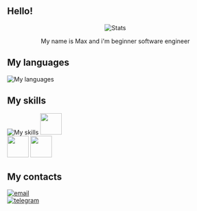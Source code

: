 ## Hello!

<p align="center">
  <img src="https://github-stats-alpha.vercel.app/api?username=MaxBoikov1308" alt="Stats">

<p align="center">
  My name is Max and i'm beginner software engineer

## My languages
![My languages](https://skillicons.dev/icons?i=python,golang)

## My skills
![My skills](https://skillicons.dev/icons?i=git,github,vscode,blender,pycharm,powershell,unreal)
<img src="https://user-images.githubusercontent.com/49933115/139837223-bf23d3a9-4638-4e17-994a-ac8678d5f517.png" width="50" height="50">  
<img src="https://avatars.githubusercontent.com/u/6043126?s=200&v=4" width="50" height="50">
<img src="https://repository-images.githubusercontent.com/119871947/bfe23e80-e7d0-11e9-97e0-4eec55c9f883" width="50" height="50">

## My contacts
[![email](https://img.shields.io/badge/%20email%20-boikov.maks06@gmail.com-red)](mailto:boikov.maks06@gmail.com)  
[![telegram](https://img.shields.io/badge/%20telegram%20-@Moxxm1-blue)](https://t.me/Moxxm1)

